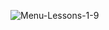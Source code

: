 ![Menu-Lessons-1-9](https://github.com/spectrumcomputing/ZX-Spectrum/blob/main/The%20Complete%20Machine%20Code%20Tutor/Images/MachineCodeTutor_Menu_2.png)
